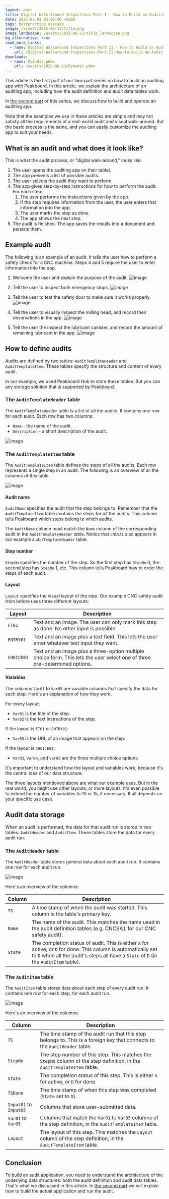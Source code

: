```yaml
---
layout: post
title: Digital Walk-Around Inspections Part I - How to Build an Auditing App
date: 2023-03-01 03:00:00 +0200
tags: bestpractice usecase
image: /assets/2025-06-13/title.png
image_landscape: /assets/2025-06-13/title_landscape.png
bg_alternative: true
read_more_links:
  - name: Digital Walkaround Inspections Part II - How to Build an Auditing App
    url: /Digital-Walkaround-Inspections-Part-II-How-to-Build-an-Audit-App.html
downloads:
  - name: MyAudit.pbmx
    url: /assets/2025-06-13/MyAudit.pbmx
---
```

This article is the first part of our two-part series on how to build an auditing app with Peakboard. In this article, we explain the architecture of an auditing app, including how the audit definition and audit data tables work.

In [the second part](/Digital-Walkaround-Inspections-Part-II-How-to-Build-an-Audit-App.html) of this series, we discuss how to build and operate an auditing app. 

Note that the examples we use in these articles are simple and may not satisfy all the requirements of a real-world audit and visual walk-around. But the basic process is the same, and you can easily customize the auditing app to suit your needs. 

## What is an audit and what does it look like?

This is what the audit process, or "digital walk-around," looks like:

1. The user opens the auditing app on their tablet.
1. The app presents a list of possible audits.
1. The user selects the audit they want to perform.
1. The app gives step-by-step instructions for how to perform the audit. For each step:
    1. The user performs the instructions given by the app.
    1. If the step requires information from the user, the user enters that information into the app.
    1. The user marks the step as done.
    1. The app shows the next step.
5. The audit is finished. The app saves the results into a document and persists them.

## Example audit

The following is an example of an audit. It tells the user how to perform a safety check for a CNC machine. Steps 4 and 5 require the user to enter information into the app.

1. Welcome the user and explain the purpose of the audit.
![image](/assets/2025-06-13/AuditStep1.png)

2. Tell the user to inspect both emergency stops.
![image](/assets/2025-06-13/AuditStep2.png)

3. Tell the user to test the safety door to make sure it works properly.
![image](/assets/2025-06-13/AuditStep3.png)

4. Tell the user to visually inspect the milling head, and record their observations in the app.
![image](/assets/2025-06-13/AuditStep4.png)

5. Tell the user the inspect the lubricant canister, and record the amount of remaining lubricant in the app.
![image](/assets/2025-06-13/AuditStep5.png)

## How to define audits

Audits are defined by two tables: `AuditTemplateHeader` and `AuditTemplateItem`. These tables specify the structure and content of every audit.

In our example, we used Peakboard Hub to store these tables. But you can any storage solution that is supported by Peakboard.

### The `AuditTemplateHeader` table
The `AuditTemplateHeader` table is a list of all the audits. It contains one row for each audit. Each row has two columns:
* `Name` - the name of the audit.
* `Description` - a short description of the audit.

![image](/assets/2025-06-13/010.png)


### The `AuditTemplateItem` table

The `AuditTemplateItem` table defines the steps of all the audits. Each row represents a single step in an audit. The following is an overview of all the columns of this table.

![image](/assets/2025-06-13/020.png)

#### Audit name
`AuditName` specifies the audit that the step belongs to. Remember that the `AuditTemplateItem` table contains the steps for *all* the audits. This column tells Peakboard which steps belong to which audits.

The `AuditName` column must match the `Name` column of the corresponding audit in the `AuditTemplateHeader` table. Notice that `CNCSA1` also appears in our example `AuditTemplateHeader`  table.

#### Step number
`StepNo` specifies the number of the step. So the first step has `StepNo` 0, the second step has `StepNo` 1, etc. This column tells Peakboard how to order the steps of each audit.

#### Layout
`Layout` specifies the visual layout of the step. Our example CNC safety audit from before uses three different layouts:

| Layout | Description |
| - | - |
`FT01` | Text and an image. The user can only mark this step as done. No other input is possible.
`ENTRY01` | Text and an image *plus* a text field.  This lets the user enter whatever text input they want.
`CHOICE01` | Text and an image *plus* a three-option multiple choice form. This lets the user select one of three pre-determined options.

#### Variables
The columns `Var01` to `Var05` are variable columns that specify the data for each step. Here's an explanation of how they work.

For every layout:
* `Var01` is the title of the step.
* `Var02` is the text instructions of the step.

If the layout is `FT01` or `ENTRY01`:
* `Var03` is the URL of an image that appears on the step.

If the layout is `CHOICE01`:
* `Var03`, `Var04`, and `Var05` are the three multiple choice options.

It's important to understand how the layout and variables work, because it's the central idea of our data structure.

The three layouts mentioned above are what our example uses. But in the real world, you might use other layouts, or more layouts. It's even possible to extend the number of variables to 10 or 15, if necessary. It all depends on your specific use case.

## Audit data storage
When an audit is performed, the data for that audit run is stored in two tables: `AuditHeader` and `AuditItem`. These tables store the data for every audit run.

### The `AuditHeader` table

The `AuditHeader` table stores general data about each audit run. It contains one row for each audit run.

![image](/assets/2025-06-13/030.png)

Here's an overview of the columns:

| Column | Description |
| - | - |
| `TS` | A time stamp of when the audit was started. This column is the table's primary key.
| `Name` | The name of the audit. This matches the name used in the audit definition tables (e.g. CNCSA1 for our CNC safety audit).
| `State` | The completion status of audit. This is either `A` for active, or `D` for done. This column is automatically set to `D` when all the audit's steps all have a `State` of `D` (in the `AuditItem` table).

### The `AuditItem` table

The `AuditItem` table stores data about each step of every audit run. It contains one row for each step, for each audit run.

![image](/assets/2025-06-13/040.png)

Here's an overview of the columns:

| Column | Description |
| - | - |
| `TS` | The time stamp of the audit run that this step belongs to. This is a foreign key that connects to the `AuditHeader` table.
| `StepNo` | The step number of this step. This matches the `StepNo` column of the step definition, in the `AuditTemplateItem` table.
| `State` | The completion status of this step. This is either `A` for active, or `D` for done.
| `TSDone` | The time stamp of when this step was completed (`State` set to `D`).
| `Input01` to `Input05` | Columns that store user-submitted data.
| `Var01` to `Var05` | Columns that match the `Var01` to `Var05` columns of the step definition, in the `AuditTemplateItem` table.
| `Layout` | The layout of this step. This matches the `Layout` column of the step definition, in the `AuditTemplateItem` table.

## Conclusion

To build an audit application, you need to understand the architecture of the underlying data structures: both the audit definition and audit data tables. That's what we discussed in this article. In [the second part](/Digital-Walkaround-Inspections-Part-II-How-to-Build-an-Audit-App.html) we will explain how to build the actual application and run the audit.